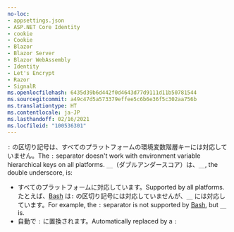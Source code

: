 ```yaml
---
no-loc:
- appsettings.json
- ASP.NET Core Identity
- cookie
- Cookie
- Blazor
- Blazor Server
- Blazor WebAssembly
- Identity
- Let's Encrypt
- Razor
- SignalR
ms.openlocfilehash: 6435d39b6d442f0d4643d77d9111d11b50781544
ms.sourcegitcommit: a49c47d5a573379effee5c6b6e36f5c302aa756b
ms.translationtype: HT
ms.contentlocale: ja-JP
ms.lasthandoff: 02/16/2021
ms.locfileid: "100536301"
---
```

<span data-ttu-id="ccb54-101">`:` の区切り記号は、すべてのプラットフォームの環境変数階層キーには対応していません。</span><span class="sxs-lookup"><span data-stu-id="ccb54-101">The `:` separator doesn't work with environment variable hierarchical keys on all platforms.</span></span> <span data-ttu-id="ccb54-102">`__`（ダブルアンダースコア）は、</span><span class="sxs-lookup"><span data-stu-id="ccb54-102">`__`, the double underscore, is:</span></span>

* <span data-ttu-id="ccb54-103">すべてのプラットフォームに対応しています。</span><span class="sxs-lookup"><span data-stu-id="ccb54-103">Supported by all platforms.</span></span> <span data-ttu-id="ccb54-104">たとえば、[Bash](https://linuxhint.com/bash-environment-variables/) は`:` の区切り記号には対応していませんが、`__` には対応しています。</span><span class="sxs-lookup"><span data-stu-id="ccb54-104">For example, the `:` separator is not supported by [Bash](https://linuxhint.com/bash-environment-variables/), but `__` is.</span></span>
* <span data-ttu-id="ccb54-105">自動で `:` に置換されます。</span><span class="sxs-lookup"><span data-stu-id="ccb54-105">Automatically replaced by a `:`</span></span>